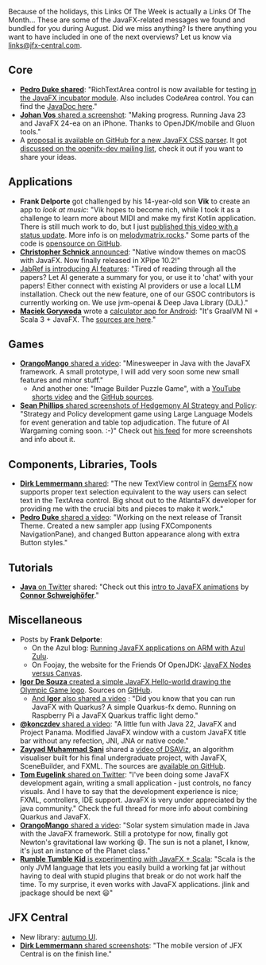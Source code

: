 Because of the holidays, this Links Of The Week is actually a Links Of The Month... These are some of the JavaFX-related messages we found and bundled for you during August. Did we miss anything? Is there anything you want to have included in one of the next overviews? Let us know via links@jfx-central.com.

## Core

* [**Pedro Duke shared**](): "RichTextArea control is now available for testing [in the JavaFX incubator module](https://github.com/andy-goryachev-oracle/Test/blob/main/doc/RichTextArea/RichTextArea.md). Also includes CodeArea control. You can find the [JavaDoc here](https://cr.openjdk.org/~angorya/RichTextArea/javadoc/jfx.incubator.richtext/module-summary.html)."
* [**Johan Vos** shared a screenshot](https://mastodon.social/@johanvos/112887802923547314): "Making progress. Running Java 23 and JavaFX 24-ea on an iPhone. Thanks to OpenJDK/mobile and Gluon tools."
* A [proposal is available on GitHub for a new JavaFX CSS parser](https://gist.github.com/mstr2/f416996caf48e11193f0b6a5883a3926). It got [discussed on the openjfx-dev mailing list](https://mail.openjdk.org/pipermail/openjfx-dev/2024-August/048789.html), check it out if you want to share your ideas.

## Applications

* **Frank Delporte** got challenged by his 14-year-old son **Vik** to create an app to _look at music_: "Vik hopes to become rich, while I took it as a challenge to learn more about MIDI and make my first Kotlin application. There is still much work to do, but I just [published this video with a status update](https://www.youtube.com/watch?v=tR4PL8ufiDw). More info is on [melodymatrix.rocks](https://melodymatrix.rocks/)." Some parts of the code is [opensource on GitHub](https://github.com/codewriterbv/melodymatrix-app-views).
* [**Christopher Schnick** announced](https://x.com/crschnick/status/1816788292563616004): "Native window themes on macOS with JavaFX. Now finally released in XPipe 10.2!"
* [JabRef is introducing AI features](https://blog.jabref.org/2024/08/21/AI-chatting/): "Tired of reading through all the papers? Let AI generate a summary for you, or use it to 'chat' with your papers! Either connect with existing AI providers or use a local LLM installation. Check out the new feature, one of our GSOC contributors is currently working on. We use jvm-openai & Deep Java Library (DJL)."
* [**Maciek Gorywoda**](https://x.com/makingthematrix/status/1818604980372226292) wrote a [calculator app for Android](https://play.google.com/store/apps/details?id=scalaonandroid.fxcalculator&hl=en): "It's GraalVM NI + Scala 3 + JavaFX. The [sources are here](https://github.com/makingthematrix/scalaonandroid/tree/main/fxcalculator)."

## Games

* [**OrangoMango** shared a video](https://x.com/orango_mango/status/1817680477370876020): "Minesweeper in Java with the JavaFX framework. A small prototype, I will add very soon some new small features and minor stuff."
  * And another one: "Image Builder Puzzle Game", with a [YouTube shorts video](https://youtube.com/shorts/orP_T_OnBR4?feature=share) and the [GitHub sources](https://github.com/OrangoMango/ImageBuilder).
* [**Sean Phillips** shared screenshots of Hedgemony AI  Strategy and Policy](https://x.com/SeanMiPhillips/status/1823006985341555178): "Strategy and Policy development game using Large Language Models for event generation and table top adjudication. The future of AI Wargaming coming soon. :-)" Check out [his feed](https://x.com/SeanMiPhillips) for more screenshots and info about it.

## Components, Libraries, Tools

* [**Dirk Lemmermann** shared](https://x.com/dlemmermann/status/1825877587077345548): "The new TextView control in [GemsFX](https://github.com/dlsc-software-consulting-gmbh/GemsFX) now supports proper text selection equivalent to the way users can select text in the TextArea control. Big shout out to the AtlantaFX developer for providing me with the crucial bits and pieces to make it work."
* [**Pedro Duke** shared a video](https://x.com/P_Duke/status/1819356682457137601): "Working on the next release of Transit Theme. Created a new sampler app (using FXComponents NavigationPane), and changed Button appearance along with extra Button styles."

## Tutorials

* [**Java** on Twitter](https://x.com/java/status/1828069916760498257) shared: "Check out this [intro to JavaFX animations](https://dev.java/learn/javafx-animations/) by [**Connor Schweighöfer**](https://twitter.com/SquidXTV)."

## Miscellaneous

* Posts by **Frank Delporte**:
  * On the Azul blog: [Running JavaFX applications on ARM with Azul Zulu](https://www.azul.com/blog/running-javafx-applications-on-arm-with-azul-zulu/).
  * On Foojay, the website for the Friends Of OpenJDK: [JavaFX Nodes versus Canvas](https://foojay.io/today/javafx-nodes-versus-canvas/).
* [**Igor De Souza** created a simple JavaFX Hello-world drawing the Olympic Game logo](https://x.com/Igfasouza/status/1816817407857479692). Sources on [GitHub](https://github.com/igfasouza/JavaFx-olympic-games-).
  * [And **Igor** also shared a video](https://x.com/Igfasouza/status/1818609277969272873) : "Did you know that you can run JavaFX with Quarkus? A simple Quarkus-fx demo. Running on Raspberry Pi a JavaFX Quarkus traffic light demo."
* [**@konczdev** shared a video](https://x.com/konczdev/status/1804591278073532624): "A little fun with Java 22, JavaFX and Project Panama. Modified JavaFX window with a custom JavaFX title bar without any refection, JNI, JNA or native code."
* [**Zayyad Muhammad Sani**](https://x.com/Zayyad_MS) shared a [video of DSAViz](https://www.youtube.com/watch?v=iME6boIrT4A), an algorithm visualiser built for his final undergraduate project, with JavaFX, SceneBuilder, and FXML. The sources are [available on GitHub](https://github.com/Z-MS/DSAViz-Java).
* [**Tom Eugelink** shared on Twitter](https://x.com/tbeernot/status/1822536096158265392): "I've been doing some JavaFX development again, writing a small application - just controls, no fancy visuals. And I have to say that the development experience is nice; FXML, controllers, IDE support. JavaFX is very under appreciated by the java community." Check the full thread for more info about combining Quarkus and JavaFX.
* [**OrangoMango** shared a video](https://x.com/orango_mango/status/1819694644612972606): "Solar system simulation made in Java with the JavaFX framework. Still a prototype for now, finally got Newton's gravitational law working 😄. The sun is not a planet, I know, it's just an instance of the Planet class."
* [**Rumble Tumble Kid** is experimenting with JavaFX + Scala](https://x.com/rumbletumblekid/status/1828092214096089550): "Scala is the only JVM language that lets you easily build a working fat jar without having to deal with stupid plugins that break or do not work half the time. To my surprise, it even works with JavaFX applications. jlink and jpackage should be next 😃"

## JFX Central

* New library: [autumo UI](https://jfx-central.com/libraries/autumoui).
* [**Dirk Lemmermann** shared screenshots](https://x.com/dlemmermann/status/1828805263144390931): "The mobile version of JFX Central is on the finish line."
